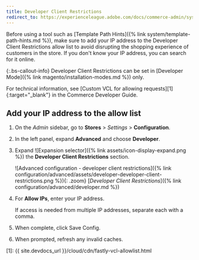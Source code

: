 ```yaml
---
title: Developer Client Restrictions
redirect_to: https://experienceleague.adobe.com/docs/commerce-admin/systems/tools/developer-tools.html#client-restrictions
---
```


Before using a tool such as [Template Path Hints]({% link system/template-path-hints.md %}), make sure to add your IP address to the Developer Client Restrictions  allow list to avoid disrupting the shopping experience of customers in the store. If you don't know your IP address, you can search for it online.

{:.bs-callout-info}
Developer Client Restrictions can be set in [Developer Mode]({% link magento/installation-modes.md %}) only.

For technical information, see [Custom VCL for allowing requests][1]{:target="_blank"} in the Commerce Developer Guide.

## Add your IP address to the allow list

1. On the _Admin_ sidebar, go to **Stores** > _Settings_ > **Configuration**.

1. In the left panel, expand **Advanced** and choose **Developer**.

1. Expand ![Expansion selector]({% link assets/icon-display-expand.png %}) the **Developer Client Restrictions** section.

    ![Advanced configuration - developer client restrictions]({% link configuration/advanced/assets/developer-developer-client-restrictions.png %}){: .zoom}
    [_Developer Client Restrictions_]({% link configuration/advanced/developer.md %})

1. For **Allow IPs**, enter your IP address.

   If access is needed from multiple IP addresses, separate each with a comma.

1. When complete, click <span class="btn">Save Config</span>.

1. When prompted, refresh any invalid caches.

[1]: {{ site.devdocs_url }}/cloud/cdn/fastly-vcl-allowlist.html
